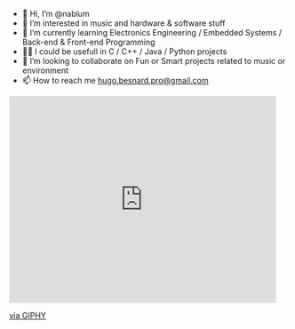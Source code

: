 - 👋 Hi, I’m @nablum
- 👀 I’m interested in music and hardware & software stuff
- 🌱 I’m currently learning Electronics Engineering / Embedded Systems / Back-end & Front-end Programming
- 🧑‍🔬 I could be usefull in C / C++ / Java / Python projects
- 💞️ I’m looking to collaborate on Fun or Smart projects related to music or environment
- 📫 How to reach me hugo.besnard.pro@gmail.com

<iframe src="https://giphy.com/embed/dJHeg7s9WflUxV0x52" width="480" height="372" frameBorder="0" class="giphy-embed" allowFullScreen></iframe><p><a href="https://giphy.com/gifs/cbc-funny-comedy-dJHeg7s9WflUxV0x52">via GIPHY</a></p>

<!---
nablum/nablum is a ✨ special ✨ repository because its `README.md` (this file) appears on your GitHub profile.
You can click the Preview link to take a look at your changes.
--->
